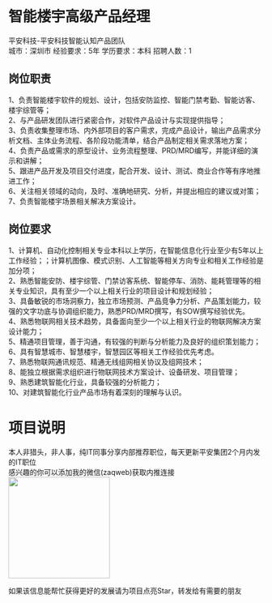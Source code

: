 # 智能楼宇高级产品经理
平安科技-平安科技智能认知产品团队  
城市：深圳市 经验要求：5年 学历要求：本科  招聘人数：1

## 岗位职责
1、负责智能楼宇软件的规划、设计，包括安防监控、智能门禁考勤、智能访客、楼宇综管等；   
2、与产品研发团队进行紧密合作，对软件产品设计与实现提供指导；   
3、负责收集整理市场、内外部项目的客户需求，完成产品设计，输出产品需求分析文档、主体业务流程、各阶段功能清单，结合产品制定相关需求落地方案；   
4、负责产品或需求的原型设计、业务流程整理、PRD/MRD编写，并能详细的演示和讲解；   
5、跟进产品开发及项目交付进度，配合开发、设计、测试、商业合作等有序地推进工作；   
6、关注相关领域的动向，及时、准确地研究、分析，并提出相应的建议或对策；   
7、负责智能楼宇场景相关解决方案设计。

## 岗位要求
1、计算机、自动化控制相关专业本科以上学历，在智能信息化行业至少有5年以上工作经验；；计算机图像、模式识别、人工智能等相关方向专业和相关工作经验是加分项；   
2、熟悉智能安防、楼宇综管、门禁访客系统、智能停车、消防、能耗管理等的相关专业知识，具有至少一个以上相关行业的项目设计和规划经验；   
3、具备敏锐的市场洞察力，独立市场预测、产品竞争力分析、产品策划能力，较强的文字功底与协调组织能力，熟悉PRD/MRD撰写，有SOW撰写经验优先。   
4、熟悉物联网相关技术趋势，具备面向至少一个以上相关行业的物联网解决方案设计能力；   
5、精通项目管理，善于沟通，有较强的判断与分析能力及良好的组织策划能力；   
6、具有智慧城市、智慧楼宇，智慧园区等相关工作经验优先考虑。   
7、熟悉物联网通讯规范、精通无线组网相关协议及组网技术；   
8、能独立根据需求组织进行物联网技术方案设计、设备研发、项目管理；   
9、熟悉建筑智能化行业，具备较强的分析能力；   
10、对建筑智能化行业产品市场有着深刻的理解与认识。

# 项目说明

本人非猎头，非人事，纯IT同事分享内部推荐职位，每天更新平安集团2个月内发的IT职位  
感兴趣的你可以添加我的微信(zaqweb)获取内推连接  
<img src="https://github.com/zaqweb/PA-IT-JOBS/blob/master/WechatICode.jpeg"  height="200" width="200">

如果该信息能帮忙获得更好的发展请为项目点亮Star，转发给有需要的朋友




